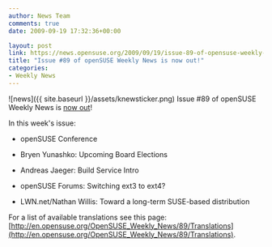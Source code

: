 ```yaml
---
author: News Team
comments: true
date: 2009-09-19 17:32:36+00:00

layout: post
link: https://news.opensuse.org/2009/09/19/issue-89-of-opensuse-weekly-news-is-now-out/
title: "Issue #89 of openSUSE Weekly News is now out!"
categories:
- Weekly News
---
```

![news]({{ site.baseurl }}/assets/knewsticker.png) Issue #89 of openSUSE Weekly News is [now out](http://en.opensuse.org/OpenSUSE_Weekly_News/89)!

In this week's issue:



	
  * openSUSE Conference

	
  * Bryen Yunashko: Upcoming Board Elections

	
  * Andreas Jaeger: Build Service Intro

	
  * openSUSE Forums: Switching ext3 to ext4?

	
  * LWN.net/Nathan Willis: Toward a long-term SUSE-based distribution


For a list of available translations see this page:
[http://en.opensuse.org/OpenSUSE_Weekly_News/89/Translations](http://en.opensuse.org/OpenSUSE_Weekly_News/89/Translations).		
